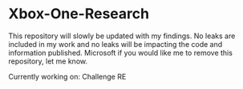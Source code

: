 # Xbox-One-Research
This repository will slowly be updated with my findings. No leaks are included in my work and no leaks will be impacting the code and information published. Microsoft if you would like me to remove this repository, let me know.



Currently working on: Challenge RE
